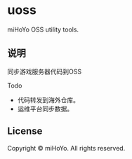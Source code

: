 uoss
====

miHoYo OSS utility tools.

说明
-----------
同步游戏服务器代码到OSS

Todo
- 代码转发到海外仓库。
- 运维平台同步数据。


License
-------

Copyright © miHoYo. All rights reserved.

